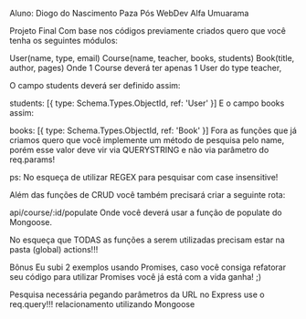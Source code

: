 Aluno: Diogo do Nascimento Paza
Pós WebDev Alfa Umuarama


Projeto Final
Com base nos códigos previamente criados quero que você tenha os seguintes módulos:

User(name, type, email)
Course(name, teacher, books, students)
Book(title, author, pages)
Onde 1 Course deverá ter apenas 1 User do type teacher,

O campo students deverá ser definido assim:

students: [{ type: Schema.Types.ObjectId, ref: 'User' }]
E o campo books assim:

books: [{ type: Schema.Types.ObjectId, ref: 'Book' }]
Fora as funções que já criamos quero que você implemente um método de pesquisa pelo name, 
porém esse valor deve vir via QUERYSTRING e não via parâmetro do req.params!

ps: No esqueça de utilizar REGEX para pesquisar com case insensitive!

Além das funções de CRUD você também precisará criar a seguinte rota:

api/course/:id/populate
Onde você deverá usar a função de populate do Mongoose.

No esqueça que TODAS as funções a serem utilizadas precisam estar na pasta (global) actions!!!

Bônus
Eu subi 2 exemplos usando Promises, caso você consiga refatorar seu código para utilizar
Promises você já está com a vida ganha! ;)

Pesquisa necessária
pegando parâmetros da URL no Express
use o req.query!!!
relacionamento utilizando Mongoose


